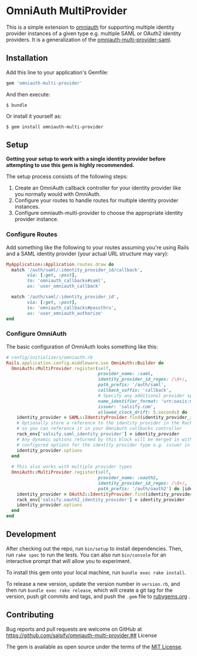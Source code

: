 # OmniAuth MultiProvider

This is a simple extension to [omniauth](https://github.com/omniauth/omniauth) for supporting 
multiple identity provider instances of a given type e.g. multiple SAML or OAuth2
identity providers. It is a generalization of the 
[omniauth-multi-provider-saml](https://github.com/salsify/omniauth-multi-provider-saml).

## Installation

Add this line to your application's Gemfile:

```ruby
gem 'omniauth-multi-provider'
```

And then execute:

    $ bundle

Or install it yourself as:

    $ gem install omniauth-multi-provider

## Setup

**Getting your setup to work with a single identity provider before attempting to use this gem is highly recommended.** 

The setup process consists of the following steps:

1. Create an OmniAuth callback controller for your identity provider like you normally would with OmniAuth.
1. Configure your routes to handle routes for multiple identity provider instances.
1. Configure omniauth-multi-provider to choose the appropriate identity provider instance.

### Configure Routes

Add something like the following to your routes assuming you're using Rails and a SAML identity provider 
(your actual URL structure may vary):

```ruby
MyApplication::Application.routes.draw do
  match '/auth/saml/:identity_provider_id/callback',
        via: [:get, :post],
        to: 'omniauth_callbacks#saml',
        as: 'user_omniauth_callback'

  match '/auth/saml/:identity_provider_id',
        via: [:get, :post],
        to: 'omniauth_callbacks#passthru',
        as: 'user_omniauth_authorize'
end
```

### Configure OmniAuth

The basic configuration of OmniAuth looks something like this:

```ruby
# config/initializers/omniauth.rb
Rails.application.config.middleware.use OmniAuth::Builder do
  OmniAuth::MultiProvider.register(self,
                                   provider_name: :saml,
                                   identity_provider_id_regex: /\d+/,
                                   path_prefix: '/auth/saml',
                                   callback_suffix: 'callback',
                                   # Specify any additional provider specific options
                                   name_identifier_format: 'urn:oasis:names:tc:SAML:1.1:nameid-format:emailAddress',
                                   issuer: 'salsify.com',
                                   allowed_clock_drift: 5.seconds) do |identity_provider_id, rack_env|
    identity_provider = SAML::IdentityProvider.find(identity_provider_id)
    # Optionally store a reference to the identity provider in the Rack environment
    # so you can reference it in your OmniAuth callbacks controller
    rack_env['salsify.saml_identity_provider'] = identity_provider
    # Any dynamic options returned by this block will be merged in with any statically
    # configured options for the identity provider type e.g. issuer in this example.
    identity_provider.options
  end
  
  # This also works with multiple provider types
  OmniAuth::MultiProvider.register(self,
                                   provider_name: :oauth2,
                                   identity_provider_id_regex: /\d+/,
                                   path_prefix: '/auth/oauth2') do |identity_provider_id, rack_env|
    identity_provider = OAuth2::IdentityProvider.find(identity_provider_id)
    rack_env['salsify.oauth2_identity_provider'] = identity_provider
    identity_provider.options
  end
end
```

## Development

After checking out the repo, run `bin/setup` to install dependencies. Then,
run `rake spec` to run the tests. You can also run `bin/console` for an
interactive prompt that will allow you to experiment.

To install this gem onto your local machine, run `bundle exec rake install`. 

To release a new version, update the version number in `version.rb`, and then
run `bundle exec rake release`, which will create a git tag for the version,
push git commits and tags, and push the `.gem` file to
[rubygems.org](https://rubygems.org)
.

## Contributing

Bug reports and pull requests are welcome on GitHub at
https://github.com/salsify/omniauth-multi-provider.## License

The gem is available as open source under the terms of the
[MIT License](http://opensource.org/licenses/MIT).

